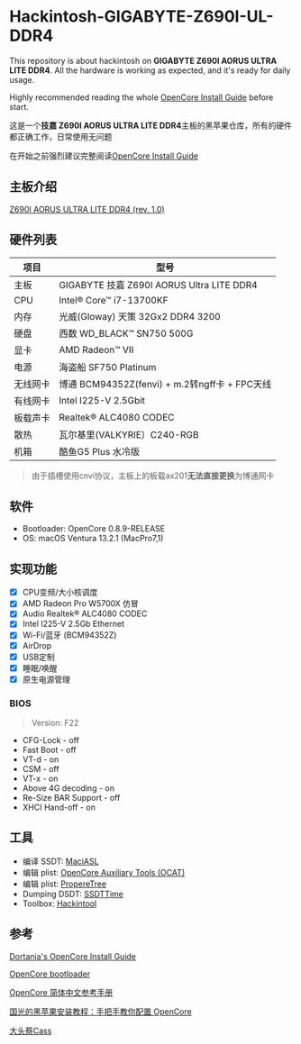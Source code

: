 # Hackintosh-GIGABYTE-Z690I-UL-DDR4

This repository is about hackintosh on **GIGABYTE Z690I AORUS ULTRA LITE DDR4**. All the hardware is working as expected, and it's ready for daily usage. 

Highly recommended reading the whole [OpenCore Install Guide](https://dortania.github.io/OpenCore-Install-Guide/) before start.

这是一个**技嘉 Z690I AORUS ULTRA LITE DDR4**主板的黑苹果仓库，所有的硬件都正确工作，日常使用无问题

在开始之前强烈建议完整阅读[OpenCore Install Guide](https://dortania.github.io/OpenCore-Install-Guide/) 

## 主板介绍

[Z690I AORUS ULTRA LITE DDR4 (rev. 1.0)](https://www.gigabyte.com/Motherboard/Z690I-AORUS-ULTRA-LITE-DDR4-rev-10)

## 硬件列表

| 项目     | 型号                                          |
| -------- | --------------------------------------------- |
| 主板     | GIGABYTE 技嘉 Z690I AORUS Ultra LITE DDR4     |
| CPU      | Intel® Core™ i7-13700KF                       |
| 内存     | 光威(Gloway) 天策 32Gx2 DDR4 3200             |
| 硬盘     | 西数 WD_BLACK™ SN750 500G                     |
| 显卡     | AMD Radeon™ VII                               |
| 电源     | 海盗船 SF750 Platinum                         |
| 无线网卡 | 博通 BCM94352Z(fenvi) + m.2转ngff卡 + FPC天线 |
| 有线网卡 | Intel I225-V 2.5Gbit                          |
| 板载声卡 | Realtek® ALC4080 CODEC                        |
| 散热     | 瓦尔基里(VALKYRIE）C240-RGB                   |
| 机箱     | 酷鱼G5 Plus 水冷版                            |

> 由于插槽使用cnvi协议，主板上的板载ax201**无法直接更换**为博通网卡

## 软件

* Bootloader: OpenCore 0.8.9-RELEASE
* OS: macOS Ventura 13.2.1 (MacPro7,1)

## 实现功能

- [x] CPU变频/大小核调度
- [x] AMD Radeon Pro W5700X 仿冒
- [x] Audio Realtek® ALC4080 CODEC
- [x] Intel I225-V 2.5Gb Ethernet
- [x] Wi-Fi/蓝牙 (BCM94352Z)
- [x] AirDrop
- [x] USB定制
- [x] 睡眠/唤醒
- [x] 原生电源管理

### BIOS

> Version: F22

- CFG-Lock - off
- Fast Boot - off
- VT-d - on
- CSM - off
- VT-x - on
- Above 4G decoding - on
- Re-Size BAR Support - off
- XHCI Hand-off - on

## 工具

* 编译 SSDT: [MaciASL](https://github.com/acidanthera/MaciASL)
* 编辑 plist: [OpenCore Auxiliary Tools (OCAT)](https://github.com/ic005k/OCAuxiliaryTools)
* 编辑 plist: [PropereTree](https://github.com/corpnewt/ProperTree)
* Dumping DSDT: [SSDTTime](https://github.com/corpnewt/SSDTTime)
* Toolbox: [Hackintool](https://github.com/headkaze/Hackintool)

## 参考

[Dortania's OpenCore Install Guide](https://dortania.github.io/OpenCore-Install-Guide/)

[OpenCore bootloader](https://github.com/acidanthera/OpenCorePkg)

[OpenCore 简体中文参考手册](https://oc.skk.moe/)

[国光的黑苹果安装教程：手把手教你配置 OpenCore](https://apple.sqlsec.com/)

[大头蔡Cass](https://space.bilibili.com/16323318/)

